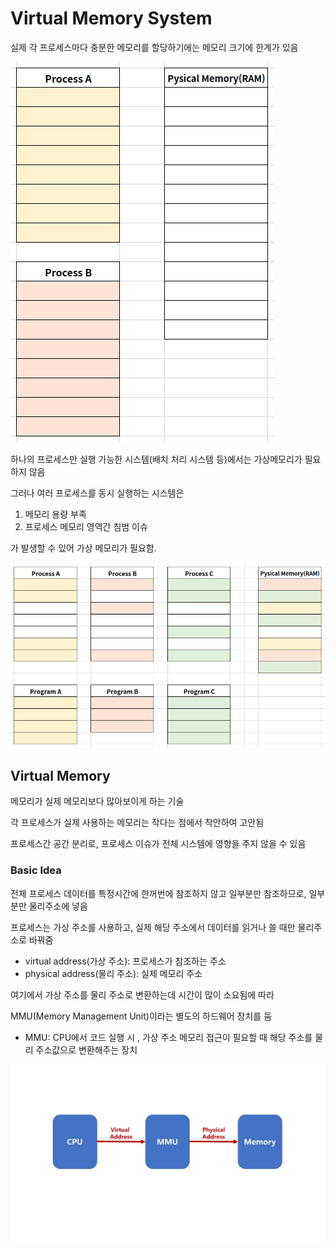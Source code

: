 # Virtual Memory System

실제 각 프로세스마다 충분한 메모리를 할당하기에는 메모리 크기에 한계가 있음

![virtual memory1](../images/ch5-1_virtual_memory1.png)

하나의 프로세스만 실행 가능한 시스템(배치 처리 시스템 등)에서는 가상메모리가 필요하지 않음

그러나 여러 프로세스를 동시 실행하는 시스템은

1. 메모리 용량 부족
2. 프로세스 메모리 영역간 침범 이슈

가 발생할 수 있어 가상 메모리가 필요함.

![virtual memory2](../images/ch5-1_virtual_memory2.png)



## Virtual Memory

메모리가 실제 메모리보다 많아보이게 하는 기술

각 프로세스가 실제 사용하는 메모리는 작다는 점에서 착안하여 고안됨

프로세스간 공간 분리로, 프로세스 이슈가 전체 시스템에 영향을 주지 않을 수 있음



### Basic Idea

전체 프로세스 데이터를 특정시간에 한꺼번에 참조하지 않고 일부분만 참조하므로, 일부분만 물리주소에 넣음

프로세스는 가상 주소를 사용하고, 실제 해당 주소에서 데이터를 읽거나 쓸 때만 물리주소로 바꿔줌

- virtual address(가상 주소): 프로세스가 참조하는 주소
- physical address(물리 주소): 실제 메모리 주소

여기에서 가상 주소를 물리 주소로 변환하는데 시간이 많이 소요됨에 따라 

MMU(Memory Management Unit)이라는 별도의 하드웨어 장치를 둠

- MMU: CPU에서 코드 실행 시 , 가상 주소 메모리 접근이 필요할 때 해당 주소를 물리 주소값으로 변환해주는 장치

![MMU](../images/ch5-1_mmu.png)